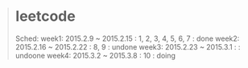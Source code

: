 > # leetcode
> Sched:
>    week1: 2015.2.9  ~  2015.2.15 : 1, 2, 3, 4, 5, 6, 7  : done
>	 week2: 2015.2.16 ~  2015.2.22 : 8, 9 : undone
>    week3: 2015.2.23 ~  2015.3.1  : : undoone
>    week4: 2015.3.2  ~  2015.3.8  : 10 : doing
